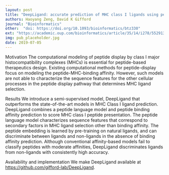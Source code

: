 ```yaml
---
layout: post
title: "DeepLigand: accurate prediction of MHC class I ligands using peptide embedding"
authors: Haoyang Zeng, David K Gifford
journal: "Bioinformatics"
other:  "doi: https://doi.org/10.1093/bioinformatics/btz330"
ext: "https://academic.oup.com/bioinformatics/article/35/14/i278/5529131"
img: pub_placeholder.jpg
date: 2019-07-05
---
```


Motivation
The computational modeling of peptide display by class I major histocompatibility complexes (MHCs) is essential for peptide-based therapeutics design. Existing computational methods for peptide-display focus on modeling the peptide-MHC-binding affinity. However, such models are not able to characterize the sequence features for the other cellular processes in the peptide display pathway that determines MHC ligand selection.

Results
We introduce a semi-supervised model, DeepLigand that outperforms the state-of-the-art models in MHC Class I ligand prediction. DeepLigand combines a peptide language model and peptide binding affinity prediction to score MHC class I peptide presentation. The peptide language model characterizes sequence features that correspond to secondary factors in MHC ligand selection other than binding affinity. The peptide embedding is learned by pre-training on natural ligands, and can discriminate between ligands and non-ligands in the absence of binding affinity prediction. Although conventional affinity-based models fail to classify peptides with moderate affinities, DeepLigand discriminates ligands from non-ligands with consistently high accuracy.

Availability and implementation
We make DeepLigand available at https://github.com/gifford-lab/DeepLigand.
